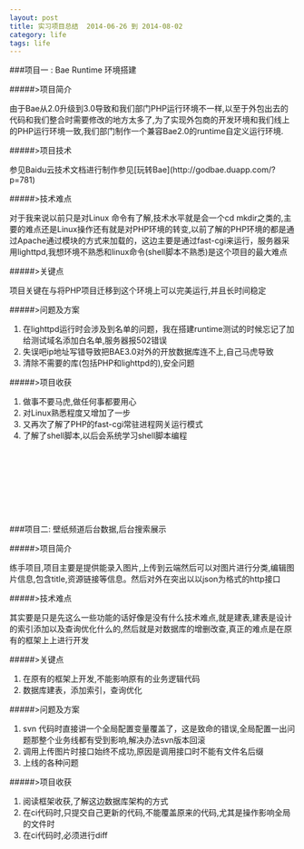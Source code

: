 ```yaml
---
layout: post
title: 实习项目总结  2014-06-26 到 2014-08-02
category: life
tags: life
---
```


###项目一 :  Bae Runtime 环境搭建

#####>项目简介

  <p>由于Bae从2.0升级到3.0导致和我们部门PHP运行环境不一样,以至于外包出去的代码和我们整合时需要修改的地方太多了,为了实现外包商的开发环境和我们线上的PHP运行环境一致,我们部门制作一个兼容Bae2.0的runtime自定义运行环境.</p>

#####>项目技术  

  <p>参见Baidu云技术文档进行制作参见[玩转Bae](http://godbae.duapp.com/?p=781)</p>

#####>技术难点  

 <p>对于我来说以前只是对Linux 命令有了解,技术水平就是会一个cd mkdir之类的,主要的难点还是Linux操作还有就是对PHP环境的转变,以前了解的PHP环境的都是通过Apache通过模块的方式来加载的，这边主要是通过fast-cgi来运行，服务器采用lighttpd,我想环境不熟悉和linux命令(shell脚本不熟悉)是这个项目的最大难点</p>

#####>关键点      

 <P>项目关键在与将PHP项目迁移到这个环境上可以完美运行,并且长时间稳定</P>

#####>问题及方案

1. 在lighttpd运行时会涉及到名单的问题，我在搭建runtime测试的时候忘记了加给测试域名添加白名单,服务器报502错误
2. 失误吧ip地址写错导致把BAE3.0对外的开放数据库连不上,自己马虎导致
3. 清除不需要的库(包括PHP和lighttpd的),安全问题

#####>项目收获

1. 做事不要马虎,做任何事都要用心
2. 对Linux熟悉程度又增加了一步
3. 又再次了解了PHP的fast-cgi常驻进程网关运行模式
4. 了解了shell脚本,以后会系统学习shell脚本编程

<br/><br/>
---
<br/><br/>

###项目二: 壁纸频道后台数据,后台搜索展示

#####>项目简介

<P>练手项目,项目主要是提供能录入图片,上传到云端然后可以对图片进行分类,编辑图片信息,包含title,资源链接等信息。然后对外在突出以以json为格式的http接口</p>

#####>技术难点

<p>其实要是只是先这么一些功能的话好像是没有什么技术难点,就是建表,建表是设计的索引添加以及查询优化什么的,然后就是对数据库的增删改查,真正的难点是在原有的框架上上进行开发</p>

#####>关键点

1. 在原有的框架上开发,不能影响原有的业务逻辑代码
2. 数据库建表，添加索引，查询优化

#####>问题及方案
1. svn 代码时直接讲一个全局配置变量覆盖了，这是致命的错误,全局配置一出问题那整个业务线都有受到影响,解决办法svn版本回滚
2. 调用上传图片时接口始终不成功,原因是调用接口时不能有文件名后缀
3. 上线的各种问题


#####>项目收获
1. 阅读框架收获,了解这边数据库架构的方式
2. 在ci代码时,只提交自己更新的代码,不能覆盖原来的代码,尤其是操作影响全局的文件时
3. 在ci代码时,必须进行diff
